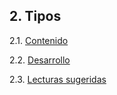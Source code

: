 ## 2. Tipos

2.1. [Contenido](./2_1_Contenido.md)

2.2. [Desarrollo](./2_2_Desarrollo.md)
    
2.3. [Lecturas sugeridas](./2_3_Lecturas_Sugeridas.md)
